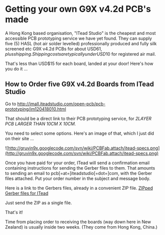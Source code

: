 # Getting your own G9X v4.2d PCB's made #

A Hong Kong based organisation, "ITead Studio" is the cheapest
and most accessible PCB prototyping service we have yet found. They can supply
five (5) HASL (hot air solder levelled) professionally produced and fully silk screened etc
G9X v4.2d PCBs for about USD$61, plus shipping. Shipping costs are typically under USD$10 for
registered air mail.

That's less than USD$15 for each board, landed at your door! Here's how you do it ...

## How to Order five G9X v4.2d Boards from ITead Studio ##

Go to http://imall.iteadstudio.com/open-pcb/pcb-prototyping/im120418010.html

That should be a direct link to their PCB prototyping service, for _2LAYER PCB
LARGER THAN 10CM X 10CM._

You need to select some options. Here's an image of that, which I just did on
their site ...

![http://gruvin9x.googlecode.com/svn/wiki/PCBFab.attach/itead-specs.png](http://gruvin9x.googlecode.com/svn/wiki/PCBFab.attach/itead-specs.png)


Once you have paid for your order, ITead will send a confirmation email
containing instructions for sending the Gerber files to them. That amounts to
sending an email to pcb[=at=]iteadstudio[=dot=]com, with the Gerber
files attached. Put your order number in the subject and message body.

Here is a link to the Gerbers files, already in a convenient ZIP file.  [ZIPped Gerber files for ITead](https://gruvin9x.googlecode.com/svn/archive/pcb-v4.2d-frozen/production/g9x_v4-2d_gerbers.zip)

Just send the ZIP as a single file.

That's it!

Time from placing order to receiving the boards (way down here in New Zealand)
is usually inside two weeks. (They come from Hong Kong, China.)